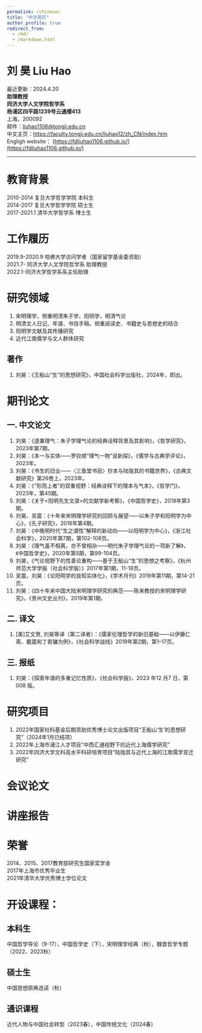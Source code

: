 ```yaml
---
permalink: /chinese/
title: "中文简历"
author_profile: true
redirect_from: 
  - /md/
  - /markdown.html
---
```


# 刘 昊 Liu Hao
最近更新：2024.4.20  
**助理教授**  
**同济大学人文学院哲学系**  
**杨浦区四平路1239号云通楼413**  
上海，200092  
邮件：liuhao1106@tongji.edu.cn    
中文主页：https://faculty.tongji.edu.cn/liuhao12/zh_CN/index.htm   
Engligh website：
[https://fdliuhao1106.github.io/](https://fdliuhao1106.github.io/)

---

# 教育背景
2010-2014 复旦大学哲学学院 本科生  
2014-2017 复旦大学哲学学院 硕士生  
2017-2021.1 清华大学哲学系 博士生  

# 工作履历
2019.9-2020.9 哈佛大学访问学者（国家留学基金委资助）  
2021.7- 同济大学人文学院哲学系 助理教授  
2022.1-同济大学哲学系系主任助理  

# 研究领域

1. 宋明理学，侧重明清朱子学、阳明学，明清气论
2. 明清文人日记、年谱、书信手稿，侧重阅读史、书籍史与思想史的结合
3. 阳明学文献及其传播研究
4. 近代江南儒学与文人群体研究
## 著作

1. 刘昊：《王船山“生”的思想研究》，中国社会科学出版社，2024年，即出。
# 期刊论文
## 一. 中文论文

1. 刘昊：《道兼理气：朱子学理气论的经典诠释背景及其影响》，《哲学研究》，2023年第7期。
2. 刘昊：《本一与实体——罗钦顺“理气一物”说新探》，《儒学与古典学评论》，2023年。
3. 刘昊：《书生的旧业——〈三鱼堂书目〉抄本与陆陇其的书籍世界》，《古典文献研究》第26卷上，2023年。
4. 刘昊：《“形而上者”的双重视野：经典诠释下的理本与气本》，《哲学门》，2023年，第45期。
5. 刘昊：《关于<阳明先生文录>的文献学新考察》，《中国哲学史》，2018年第3期。
6. 刘昊、吴震：《十年来宋明理学研究的回顾与展望——以朱子学和阳明学为中心》，《孔子研究》，2018年第4期。
7. 刘昊：《中晚明时代“生之谓性”解释的新动向——以阳明学为中心》，《浙江社会科学》，2020年第7期，第102-108页。
8. 刘昊：《理气虽不相离，亦不曾相杂——明代朱子学理气论的一项新了解》，《中国哲学史》，2020年第5期，第99-104页。
9. 刘昊，《气论视野下的性善论重构——基于王船山“生”的思想之考察》，《杭州师范大学学报（社会科学版）》2017年第1期，11-18页。
10. 吴震，刘昊：《论阳明学的良知实体化》，《学术月刊》2019年第11期，第14-21页。
11. 刘昊：《四十年来中国大陆宋明理学研究的典范——陈来教授的宋明理学研究》，《贵州文史丛刊》，2019年第1期。

## 二. 译文

1. [美]艾文贺, 刘昊等译（第二译者）：《儒家伦理哲学的新旧基础——以伊藤仁斋、戴震和丁若镛为例》，《社会科学战线》2019年第2期，第1–17页。

## 三. 报纸

1. 刘昊：《探索年谱的多重记忆性质》，《社会科学报》，2023 年12 月7 日，第008 版。
  
# 研究项目

1. 2022年国家社科基金后期资助优秀博士论文出版项目“王船山‘生’的思想研究”（2024年1月已结项）
2. 2022年上海市浦江人才项目“中西汇通视野下的近代上海儒学研究”
3. 2022年同济大学文科高水平科研培育项目“陆陇其与近代上海的江南儒学变迁研究”
# 会议论文
# 讲座报告
# 荣誉
2014、2015、2017教育部研究生国家奖学金  
2017年上海市优秀毕业生  
2021年清华大学优秀博士学位论文  
# 开设课程：
## 本科生
中国哲学导论（9-17），中国哲学史（下），宋明理学经典（秋），魏晋哲学专题（2022、2023秋）  
## 硕士生
中国思想原典选读（秋）  
## 通识课程
近代人物与中国社会转型（2023春），中国传统文化（2024春）



